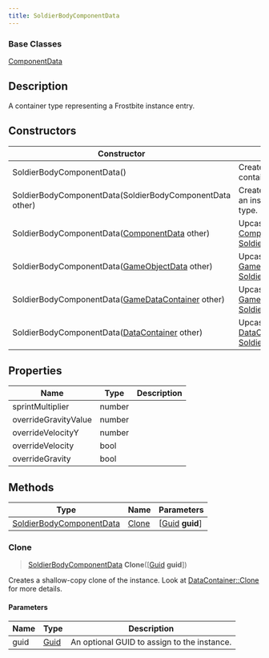 ```yaml
---
title: SoldierBodyComponentData
---
```

### Base Classes

[ComponentData](ComponentData)

## Description

A container type representing a Frostbite instance entry.

## Constructors

| Constructor                                                                         | Description                                                                                                                             |
| ----------------------------------------------------------------------------------- | --------------------------------------------------------------------------------------------------------------------------------------- |
| SoldierBodyComponentData()                                                          | Create a new instance of this container type.                                                                                           |
| SoldierBodyComponentData(SoldierBodyComponentData other)                            | Create a reference copy of an instance of the same type.                                                                                |
| SoldierBodyComponentData([ComponentData](ComponentData) other)                      | Upcast an instance of type [ComponentData](ComponentData) to [SoldierBodyComponentData](SoldierBodyComponentData).                      |
| SoldierBodyComponentData([GameObjectData](GameObjectData) other)                    | Upcast an instance of type [GameObjectData](GameObjectData) to [SoldierBodyComponentData](SoldierBodyComponentData).                    |
| SoldierBodyComponentData([GameDataContainer](GameDataContainer) other)              | Upcast an instance of type [GameDataContainer](GameDataContainer) to [SoldierBodyComponentData](SoldierBodyComponentData).              |
| SoldierBodyComponentData([DataContainer](/vext/ref/shared/class/datacontainer) other) | Upcast an instance of type [DataContainer](/vext/ref/shared/class/datacontainer) to [SoldierBodyComponentData](SoldierBodyComponentData). |

## Properties

| Name                 | Type   | Description |
| -------------------- | ------ | ----------- |
| sprintMultiplier     | number |             |
| overrideGravityValue | number |             |
| overrideVelocityY    | number |             |
| overrideVelocity     | bool   |             |
| overrideGravity      | bool   |             |

## Methods

| Type                                                 | Name            | Parameters                                     |
| ---------------------------------------------------- | --------------- | ---------------------------------------------- |
| [SoldierBodyComponentData](SoldierBodyComponentData) | [Clone](#clone) | \[[Guid](/vext/ref/shared/class/guid) **guid**\] |

### Clone

> [SoldierBodyComponentData](SoldierBodyComponentData) **Clone**(\[[Guid](/vext/ref/shared/class/guid) **guid**\])

Creates a shallow-copy clone of the instance. Look at [DataContainer::Clone](/vext/ref/shared/class/datacontainer#clone) for more details.

#### Parameters

| Name | Type         | Description                                 |
| ---- | ------------ | ------------------------------------------- |
| guid | [Guid](Guid) | An optional GUID to assign to the instance. |
